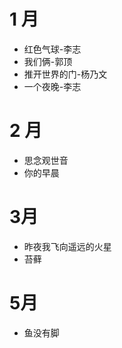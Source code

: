 # 1 月
* 红色气球-李志
* 我们俩-郭顶
* 推开世界的门-杨乃文
* 一个夜晚-李志
# 2 月
* 思念观世音
* 你的早晨
# 3月
* 昨夜我飞向遥远的火星
* 苔藓
# 5月
* 鱼没有脚
